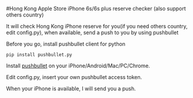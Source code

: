 #Hong Kong Apple Store iPhone 6s/6s plus reserve checker (also support others country)

It will check Hong Kong iPhone reserve for you(if you need others country, edit config.py), when available, send a push to you by using pushbullet

Before you go, install pushbullet client for python
```
pip install pushbullet.py
```

Install [pushbullet][1] on your iPhone/Android/Mac/PC/Chrome.

Edit config.py, insert your own pushbullet access token.

When your iPhone is available, I will send you a push.

[1]: https://www.pushbullet.com